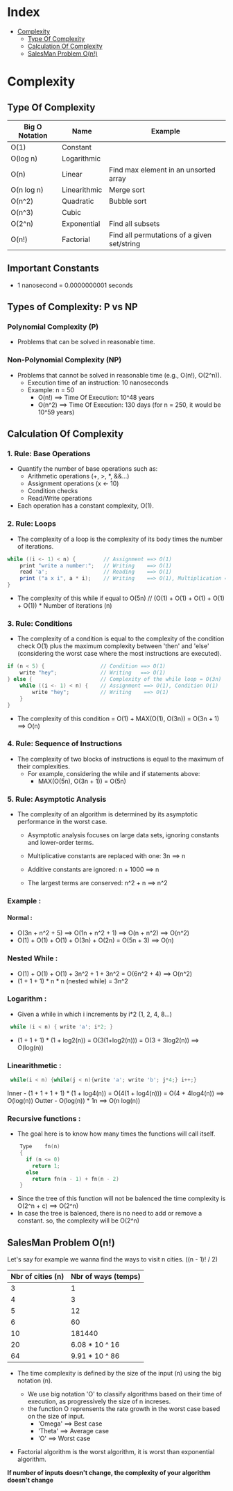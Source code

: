 # Index
- [Complexity](https://github.com/LeakedByteBuster/Theory-and-Concepts/blob/main/Complexity.md#complexity)
  - [Type Of Complexity](https://github.com/LeakedByteBuster/Theory-and-Concepts/blob/main/Complexity.md#type-of-complexity)
  - [Calculation Of Complexity](https://github.com/LeakedByteBuster/Theory-and-Concepts/blob/main/Complexity.md#calculation-of-complexity)
  - [SalesMan Problem O(n!)](https://github.com/LeakedByteBuster/Theory-and-Concepts/blob/main/Complexity.md#salesman-problem-o(n!))

# Complexity

## Type Of Complexity

| Big O Notation | Name          | Example                                           |
|----------------|---------------|---------------------------------------------------|
| O(1)           | Constant      |                                                   |
| O(log n)       | Logarithmic   |                                                   |
| O(n)           | Linear        | Find max element in an unsorted array             |
| O(n log n)     | Linearithmic  | Merge sort                                        |
| O(n^2)         | Quadratic     | Bubble sort                                       |
| O(n^3)         | Cubic         |                                                   |
| O(2^n)         | Exponential   | Find all subsets                                  |
| O(n!)          | Factorial     | Find all permutations of a given set/string       |

## Important Constants

- 1 nanosecond = 0.0000000001 seconds

## Types of Complexity: P vs NP

### Polynomial Complexity (P)
- Problems that can be solved in reasonable time.

### Non-Polynomial Complexity (NP)
- Problems that cannot be solved in reasonable time (e.g., O(n!), O(2^n)).
  - Execution time of an instruction: 10 nanoseconds
  - Example: n = 50
    - O(n!)  ==> Time Of Execution: 10^48 years
    - O(n^2) ==> Time Of Execution: 130 days (for n = 250, it would be 10^59 years)

## Calculation Of Complexity

### 1. Rule: Base Operations
- Quantify the number of base operations such as:
  - Arithmetic operations (+, >, *, &&...)
  - Assignment operations (x <- 10)
  - Condition checks
  - Read/Write operations
- Each operation has a constant complexity, O(1).

### 2. Rule: Loops
- The complexity of a loop is the complexity of its body times the number of iterations.

```java
while ((i <- 1) < n) {         // Assignment ==> O(1)
    print "write a number:";   // Writing    ==> O(1)
    read 'a';                  // Reading    ==> O(1)
    print ("a x i", a * i);    // Writing    ==> O(1), Multiplication ==> O(1)
}
```
- The complexity of this while if equal to O(5n) // (O(1) + O(1) + O(1) + O(1) + O(1)) * Number of iterations (n)

### 3. Rule: Conditions

- The complexity of a condition is equal to the complexity of the condition check O(1) plus the maximum complexity between 'then' and 'else' (considering the worst case where the most instructions are executed).

```java
if (n < 5) {                  // Condition ==> O(1)
    write "hey";              // Writing   ==> O(1)
} else {                      // Complexity of the while loop = O(3n)
    while ((i <- 1) < n) {    // Assignment ==> O(1), Condition O(1)
        write "hey";          // Writing    ==> O(1)
    }
}
```
- The complexity of this condition = O(1) + MAX(O(1), O(3n)) = O(3n + 1) ==> O(n)

### 4. Rule: Sequence of Instructions

- The complexity of two blocks of instructions is equal to the maximum of their complexities.
  - For example, considering the while and if statements above:
    - MAX(O(5n), O(3n + 1)) = O(5n)

### 5. Rule: Asymptotic Analysis

- The complexity of an algorithm is determined by its asymptotic performance in the worst case.
  - Asymptotic analysis focuses on large data sets, ignoring constants and lower-order terms.

  - Multiplicative constants are replaced with one: 3n ==> n
  - Additive constants are ignored: n + 1000 ==> n
  - The largest terms are conserved: n^2 + n ==> n^2
 
### Example :

#### Normal :
  - O(3n + n^2 + 5) ==> O(1n + n^2 + 1) ==> O(n + n^2) ==> O(n^2)
  - O(1) + O(1) + O(1) + O(3n) + O(2n) = O(5n + 3) ==> O(n)

### Nested While :
  - O(1) + O(1) + O(1) + 3n^2 + 1 + 3n^2 = O(6n^2 + 4) ==> O(n^2)
  - (1 + 1 + 1) * n * n (nested while) = 3n^2

### Logarithm :
  - Given a while in which i increments by i*2 (1, 2, 4, 8...)
 ```c
  while (i < n) { write 'a'; i*2; }
```
  - (1 + 1 + 1) * (1 + log2(n)) = O(3(1+log2(n))) = O(3 + 3log2(n)) ==> O(log(n))

### Linearithmetic :
 ```c
  while(i < n) {while(j < n){write 'a'; write 'b'; j*4;} i++;}
```
  Inner	- (1 + 1 + 1 + 1) * (1 + log4(n)) = O(4(1 + log4(n))) = O(4 + 4log4(n)) ==> O(log(n))
  Outter	- O(log(n)) * 1n ==> O(n log(n))

### Recursive functions :
  - The goal here is to know how many times the functions will call itself.
```c
    Type	fn(n)
    {
      if (n <= 0)
        return 1;
      else
        return fn(n - 1) + fn(n - 2)
    }
```
   - Since the tree of this function will not be balenced the time complexity is
    O(2^n + c) ==> O(2^n)
   - In case the tree is balenced, there is no need to add or remove a constant. so, the complexity will be
    O(2^n)

## SalesMan Problem O(n!)

Let's say for example we wanna find the ways to visit n cities. ((n - 1)! / 2)


| Nbr of cities (n)	|	Nbr of ways (temps) |
--------------------|--------------------|
|  3				|	1 |
|  4				|	3 |
|  5				|	12 |
|  6				|	60 |
|  10				|	181440 |
|  20				|	6.08 * 10 ^ 16 |
|  64				|	9.91 * 10 ^ 86 |

- The time complexity is defined by the size of the input (n) using the big notation (n).

  - We use big notation 'O' to classify algorithms based on their time of execution, as progressively the size of n increses.
  - the function O reprensents the rate growth in the worst case based on the size of input.
    - 'Omega' ==> Best case
    - 'Theta' ==> Average case
    - 'O'	  ==> Worst case

- Factorial algorithm is the worst algorithm, it is worst than exponential algorithm.


**If number of inputs doesn't change, the complexity of your algorithm doesn't change**
